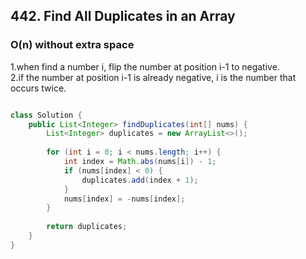 ## 442. Find All Duplicates in an Array

### O(n) without extra space
  1.when find a number i, flip the number at position i-1 to negative.   
  2.if the number at position i-1 is already negative, i is the number that occurs twice.
    
```java

class Solution {
    public List<Integer> findDuplicates(int[] nums) {
        List<Integer> duplicates = new ArrayList<>();
        
        for (int i = 0; i < nums.length; i++) {
            int index = Math.abs(nums[i]) - 1;
            if (nums[index] < 0) {
                duplicates.add(index + 1);
            }
            nums[index] = -nums[index];
        }
        
        return duplicates;
    }
}

```
